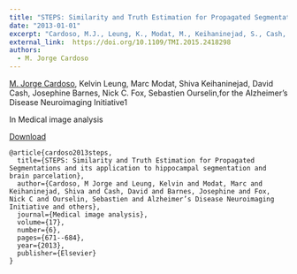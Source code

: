 ```yaml
---
title: "STEPS: Similarity and Truth Estimation for Propagated Segmentations and its application to hippocampal segmentation and brain parcelation"
date: "2013-01-01"
excerpt: "Cardoso, M.J., Leung, K., Modat, M., Keihaninejad, S., Cash, D., Barnes, J., Fox, N.C., Ourselin, S. and Alzheimer’s Disease Neuroimaging Initiative, 2013. Medical image analysis, 17(6), pp.671-684."
external_link:  https://doi.org/10.1109/TMI.2015.2418298
authors:
  - M. Jorge Cardoso
---
```

[M. Jorge Cardoso](/people/jorge_cardoso), Kelvin Leung, Marc Modat, Shiva Keihaninejad, David Cash, Josephine Barnes, Nick C. Fox, Sebastien Ourselin,for the Alzheimer’s Disease Neuroimaging Initiative1

In Medical image analysis

<a href="{{page.external_link}}" target="_blank"> Download </a>

```
@article{cardoso2013steps,
  title={STEPS: Similarity and Truth Estimation for Propagated Segmentations and its application to hippocampal segmentation and brain parcelation},
  author={Cardoso, M Jorge and Leung, Kelvin and Modat, Marc and Keihaninejad, Shiva and Cash, David and Barnes, Josephine and Fox, Nick C and Ourselin, Sebastien and Alzheimer’s Disease Neuroimaging Initiative and others},
  journal={Medical image analysis},
  volume={17},
  number={6},
  pages={671--684},
  year={2013},
  publisher={Elsevier}
}
```
